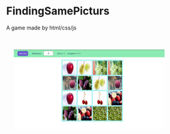# FindingSamePicturs
A game made by html/css/js
<br>
<img style="width:80%; margin:10% 20px;" src="https://github.com/only-js/FindingSamePicturs/blob/master/screenshot.PNG">
